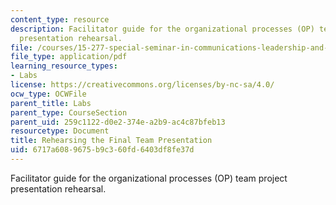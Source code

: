 ```yaml
---
content_type: resource
description: Facilitator guide for the organizational processes (OP) team project
  presentation rehearsal.
file: /courses/15-277-special-seminar-in-communications-leadership-and-personal-effectiveness-coaching-fall-2008/6717a6089675b9c360fd6403df8fe37d_guide_10.pdf
file_type: application/pdf
learning_resource_types:
- Labs
license: https://creativecommons.org/licenses/by-nc-sa/4.0/
ocw_type: OCWFile
parent_title: Labs
parent_type: CourseSection
parent_uid: 259c1122-d0e2-374e-a2b9-ac4c87bfeb13
resourcetype: Document
title: Rehearsing the Final Team Presentation
uid: 6717a608-9675-b9c3-60fd-6403df8fe37d
---
```

Facilitator guide for the organizational processes (OP) team project presentation rehearsal.